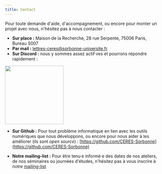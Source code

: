 ```yaml
---
title: Contact
---
```


Pour toute demande d'aide, d'accompagnement, ou encore pour monter un projet avec nous, n'hésitez pas à nous contacter :

- **Sur place :** Maison de la Recherche, 28 rue Serpente, 75006 Paris, Bureau S007
- **Par mail :** lettres-ceres@sorbonne-universite.fr
- **Sur Discord :** nous y sommes assez actif·ves et pourrons répondre rapidement :

<a href="https://discord.gg/9gba6KUzQm"><img style="width: 12rem;" src="https://betterfasteracademy.com/wp-content/uploads/2021/01/Discord.png"></a>

- **Sur Github :** Pour tout problème informatique en lien avec les outils numériques que nous développons, ou encore pour nous aider à les améliorer (ils sont *open source*) : [https://github.com/CERES-Sorbonne](https://github.com/CERES-Sorbonne)

- **Notre mailing-list :** Pour être tenu·e informé·e des dates de nos ateliers, de nos séminaires ou journées d'études, n'hésitez pas à vous inscrire à notre [mailing-list](https://groupes.renater.fr/sympa/subscribe/ceres-infos?previous_action=)
